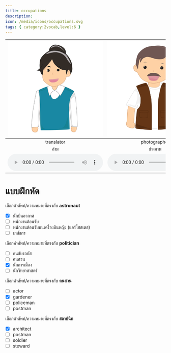 ```yaml
---
title: occupations
description: 
icon: /media/icons/occupations.svg
tags: { category:2vocab,level:6 }
---
```


<div class="carrousel">


|![](/media/img/occupations/translator.svg)|![](/media/img/occupations/photographer.svg)|![](/media/img/occupations/dancer.svg)|![](/media/img/occupations/cook.svg)|![](/media/img/occupations/receptionist.svg)|![](/media/img/occupations/model.svg)|![](/media/img/occupations/fisherman.svg)|![](/media/img/occupations/pharmacist.svg)|![](/media/img/occupations/steward.svg)|![](/media/img/occupations/artist.svg)|![](/media/img/occupations/teacher.svg)|![](/media/img/occupations/president.svg)|![](/media/img/occupations/waiter.svg)|![](/media/img/occupations/waitress.svg)|![](/media/img/occupations/bus&#x20;driver.svg)|![](/media/img/occupations/veterinarian.svg)|![](/media/img/occupations/building&#x20;contractor.svg)|![](/media/img/occupations/scientist.svg)|![](/media/img/occupations/actor.svg)|![](/media/img/occupations/traffic&#x20;cop.svg)|![](/media/img/occupations/guide.svg)|![](/media/img/occupations/pilot.svg)|![](/media/img/occupations/postman.svg)|![](/media/img/occupations/hairdresser.svg)|![](/media/img/occupations/farmer.svg)|![](/media/img/occupations/air&#x20;hostess.svg)|![](/media/img/occupations/lawyer.svg)|![](/media/img/occupations/taxi&#x20;driver.svg)|![](/media/img/occupations/programmer.svg)|![](/media/img/occupations/engineer.svg)|![](/media/img/occupations/architect.svg)|![](/media/img/occupations/secretary.svg)|![](/media/img/occupations/news&#x20;reporter.svg)|![](/media/img/occupations/soldier.svg)|![](/media/img/occupations/cashier.svg)|![](/media/img/occupations/nurse.svg)|![](/media/img/occupations/accountant.svg)|![](/media/img/occupations/musician.svg)|![](/media/img/occupations/prime&#x20;minister.svg)|![](/media/img/occupations/politician.svg)|![](/media/img/occupations/dentist.svg)|![](/media/img/occupations/designer.svg)|![](/media/img/occupations/singer.svg)|![](/media/img/occupations/judge.svg)|![](/media/img/occupations/gardener.svg)|![](/media/img/occupations/actress.svg)|![](/media/img/occupations/policeman.svg)|![](/media/img/occupations/seller.svg)|![](/media/img/occupations/carpenter.svg)|![](/media/img/occupations/astronaut.svg)|![](/media/img/occupations/doctor.svg)|
| :----: | :----: | :----: | :----: | :----: | :----: | :----: | :----: | :----: | :----: | :----: | :----: | :----: | :----: | :----: | :----: | :----: | :----: | :----: | :----: | :----: | :----: | :----: | :----: | :----: | :----: | :----: | :----: | :----: | :----: | :----: | :----: | :----: | :----: | :----: | :----: | :----: | :----: | :----: | :----: | :----: | :----: | :----: | :----: | :----: | :----: | :----: | :----: | :----: | :----: | :----: |
|translator|photographer|dancer|cook|receptionist|model|fisherman|pharmacist|steward|artist|teacher|president|waiter|waitress|bus driver|veterinarian|building contractor|scientist|actor|traffic cop|guide|pilot|postman|hairdresser|farmer|air hostess|lawyer|taxi driver|programmer|engineer|architect|secretary|news reporter|soldier|cashier|nurse|accountant|musician|prime minister|politician|dentist|designer|singer|judge|gardener|actress|policeman|seller|carpenter|astronaut|doctor|
|ล่าม|ช่างภาพ|นักเต้น|พ่อครัว/แม่ครัว|พนักงานต้อนรับ|นายแบบ/นางแบบ|ชาวประมง|เภสัชกร|พนักงานต้อนรับบนเครื่องบินผู้ชาย (สจ๊วต)|ศิลปิน|คุณครู|ประธานาธิบดี|พนักงานเสริ์ฟชาย|พนักงานเสริ์ฟหญิง|คนขับรถบัส|สัตวแพทย์|ผู้รับเหมาก่อสร้าง|นักวิทยาศาสตร์|นักแสดง|ตํารวจจราจร|มัคคุเทศก์|นักบิน|บุรุษไปรษณีย์|ช่างทําผม|เกษตรกร|พนักงานต้อนรับบนเครื่องบินหญิง (แอร์โฮสเตส)|ทนาย|คนขับแท็กซี่|โปรแกรมเมอร์|วิศวกร|สถาปนิก|เลขานุการ|นักข่าว|ทหาร|แคชเชียร์|พยาบาล|นักบัญชี|นักดนตรี|นายกรัฐมนตรี|นักการเมือง|หมอฟัน|นักออกแบบ|นักร้อง|ผู้พิพากษา|คนสวน|นักแสดง|ตํารวจ|พนักงานขาย|ช่างไม้|นักบินอวกาศ|หมอ|
|![](/media/audio/translator.mp3)|![](/media/audio/photographer.mp3)|![](/media/audio/dancer.mp3)|![](/media/audio/cook.mp3)|![](/media/audio/receptionist.mp3)|![](/media/audio/model.mp3)|![](/media/audio/fisherman.mp3)|![](/media/audio/pharmacist.mp3)|![](/media/audio/steward.mp3)|![](/media/audio/artist.mp3)|![](/media/audio/teacher.mp3)|![](/media/audio/president.mp3)|![](/media/audio/waiter.mp3)|![](/media/audio/waitress.mp3)|![](/media/audio/bus&#x20;driver.mp3)|![](/media/audio/veterinarian.mp3)|![](/media/audio/building&#x20;contractor.mp3)|![](/media/audio/scientist.mp3)|![](/media/audio/actor.mp3)|![](/media/audio/traffic&#x20;cop.mp3)|![](/media/audio/guide.mp3)|![](/media/audio/pilot.mp3)|![](/media/audio/postman.mp3)|![](/media/audio/hairdresser.mp3)|![](/media/audio/farmer.mp3)|![](/media/audio/air&#x20;hostess.mp3)|![](/media/audio/lawyer.mp3)|![](/media/audio/taxi&#x20;driver.mp3)|![](/media/audio/programmer.mp3)|![](/media/audio/engineer.mp3)|![](/media/audio/architect.mp3)|![](/media/audio/secretary.mp3)|![](/media/audio/news&#x20;reporter.mp3)|![](/media/audio/soldier.mp3)|![](/media/audio/cashier.mp3)|![](/media/audio/nurse.mp3)|![](/media/audio/accountant.mp3)|![](/media/audio/musician.mp3)|![](/media/audio/prime&#x20;minister.mp3)|![](/media/audio/politician.mp3)|![](/media/audio/dentist.mp3)|![](/media/audio/designer.mp3)|![](/media/audio/singer.mp3)|![](/media/audio/judge.mp3)|![](/media/audio/gardener.mp3)|![](/media/audio/actress.mp3)|![](/media/audio/policeman.mp3)|![](/media/audio/seller.mp3)|![](/media/audio/carpenter.mp3)|![](/media/audio/astronaut.mp3)|![](/media/audio/doctor.mp3)|

</div>



# แบบฝึกหัด


 เลือกคำศัพท์/ความหมายที่ตรงกับ **astronaut**
 - [x] นักบินอวกาศ
 - [ ] พนักงานต้อนรับ
 - [ ] พนักงานต้อนรับบนเครื่องบินหญิง (แอร์โฮสเตส)
 - [ ] เภสัชกร

 เลือกคำศัพท์/ความหมายที่ตรงกับ **politician**
 - [ ] คนขับรถบัส
 - [ ] คนสวน
 - [x] นักการเมือง
 - [ ] นักวิทยาศาสตร์

 เลือกคำศัพท์/ความหมายที่ตรงกับ **คนสวน**
 - [ ] actor
 - [x] gardener
 - [ ] policeman
 - [ ] postman

 เลือกคำศัพท์/ความหมายที่ตรงกับ **สถาปนิก**
 - [x] architect
 - [ ] postman
 - [ ] soldier
 - [ ] steward
